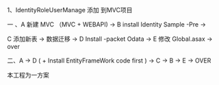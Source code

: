 ﻿1、IdentityRoleUserManage 添加 到MVC项目 

一 、A 新建 MVC （MVC + WEBAPI)  ->  B install Identity Sample -Pre  -> 

C 添加新表 -> 数据迁移 -> D Install -packet Odata -> E 修改  Global.asax  -> over 


二、A -> D ( + Install EntityFrameWork code first ) -> C  -> B -> E -> OVER

本工程为一方案